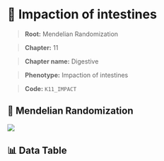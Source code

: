 # 🧪 Impaction of intestines

> **Root:** Mendelian Randomization

> **Chapter:** 11  

> **Chapter name:** Digestive

> **Phenotype:** Impaction of intestines  

> **Code:** `K11_IMPACT`

## 🧬 Mendelian Randomization  

<img src="/MR/Figures/Forward/K11_IMPACT.png"/>

## 📊 Data Table

<CsvTableMRF src="/MR_Data/Forward/K11_IMPACT.csv"/>
